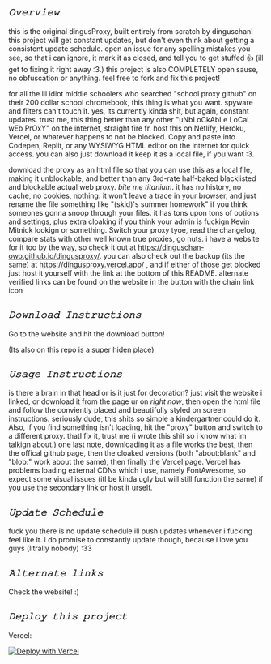 ## ***`𝙾𝚟𝚎𝚛𝚟𝚒𝚎𝚠`***

this is the original dingusProxy, built entirely from scratch by dinguschan! this project will get constant updates, but don't even think about getting a consistent update schedule. open an issue for any spelling mistakes you see, so that i can ignore, it mark it as closed, and tell you to get stuffed 👍 (ill get to fixing it right away :3.) this project is also COMPLETELY open sause, no obfuscation or anything. feel free to fork and fix this project!

for all the lil idiot middle schoolers who searched "school proxy github" on their 200 dollar school chromebook, this thing is what you want. spyware and filters can't touch it. yes, its currently kinda shit, but again, constant updates. trust me, this thing better than any other "uNbLoCkAbLe LoCaL wEb PrOxY" on the internet, straight fire fr. host this on Netlify, Heroku, Vercel, or whatever happens to not be blocked. Copy and paste into Codepen, Replit, or any WYSIWYG HTML editor on the internet for quick access. you can also just download it keep it as a local file, if you want :3.

download the proxy as an html file so that you can use this as a local file, making it unblockable, and better than any 3rd-rate half-baked blacklisted and blockable actual web proxy. _bite me titanium_. it has no history, no cache, no cookies, nothing. it won't leave a trace in your browser, and just rename the file something like "(skid)'s summer homework" if you think someones gonna snoop through your files. it has tons upon tons of options and settings, plus extra cloaking if you think your admin is fuckign Kevin Mitnick lookign or something. Switch your proxy tyoe, read the changelog, compare stats with other well known true proxies, go nuts. i have a website for it too by the way, so check it out at https://dinguschan-owo.github.io/dingusproxy/. you can also check out the backup (its the same) at https://dingusproxy.vercel.app/ , and if either of those get blocked just host it yourself with the link at the bottom of this README. alternate verified links can be found on the website in the button with the chain link icon

## ***`‎‎‎𝙳𝚘𝚠𝚗𝚕𝚘𝚊𝚍 𝙸𝚗𝚜𝚝𝚛𝚞𝚌𝚝𝚒𝚘𝚗𝚜`***

Go to the website and hit the download button!

(Its also on this repo is a super hiden place)

## ***`𝚄𝚜𝚊𝚐𝚎 𝙸𝚗𝚜𝚝𝚛𝚞𝚌𝚝𝚒𝚘𝚗𝚜`***

is there a brain in that head or is it just for decoration? just visit the website i linked, or download it from the page ur on _right now_, then open the html file and follow the conviently placed and beautifully styled on screen instructions. seriously dude, this shits so simple a kindergartner could do it. Also, if you find something isn't loading, hit the "proxy" button and switch to a different proxy. thatl fix it, trust me (i wrote this shit so i know what im talkign about.) one last note, downloading it as a file works the best, then the offical github page, then the cloaked versions (both "about:blank" and "blob:" work about the same), then finally the Vercel page. Vercel has problems loading external CDNs which i use, namely FontAwesome, so expect some visual issues (itl be kinda ugly but will still function the same) if you use the secondary link or host it urself.  

## ***`𝚄𝚙𝚍𝚊𝚝𝚎 𝚂𝚌𝚑𝚎𝚍𝚞𝚕𝚎`***

fuck you there is no update schedule ill push updates whenever i fucking feel like it. i do promise to constantly update though, because i love you guys (litrally nobody) :33

## ***`𝙰𝚕𝚝𝚎𝚛𝚗𝚊𝚝𝚎 𝚕𝚒𝚗𝚔𝚜`***

Check the website! :)

## ***`𝙳𝚎𝚙𝚕𝚘𝚢 𝚝𝚑𝚒𝚜 𝚙𝚛𝚘𝚓𝚎𝚌𝚝`***

Vercel:
 
[![Deploy with Vercel](https://vercel.com/button)](https://vercel.com/new/clone?repository-url=https%3A%2F%2Fgithub.com%2Fdinguschan-owo%2Fdingusproxy%2Ftree%2Fmain)
